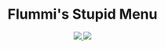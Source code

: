 <div align="center">
  <h1>Flummi's Stupid Menu</h1>

  <a href="https://github.com/Flummidill/Flummis.Stupid.Menu/compare/54ec688...master">
    <img src="https://img.shields.io/badge/view-changelog-lime?style=for-the-badge"</img>
  </a>

  <a href="https://github.com/Flummidill/Flummis.Stupid.Menu/releases">
    <img src="https://img.shields.io/github/downloads/Flummidill/Flummis.Stupid.Menu/latest/total?style=for-the-badge&label=downloads&color=lime"</img>
  </a>
</div>